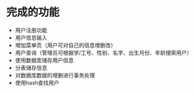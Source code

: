 # 完成的功能

- 用户注册功能
- 用户信息输入
- 增加菜单页（用户可对自己的信息增删改）
- 用户查询（管理员可根据学/工号、性别、名字、出生月份、年龄搜索用户）
- 使用数据库储存用户信息
- 分表储存信息
- 对数据库数据的增删进行事务处理
- 使用hash查找用户
